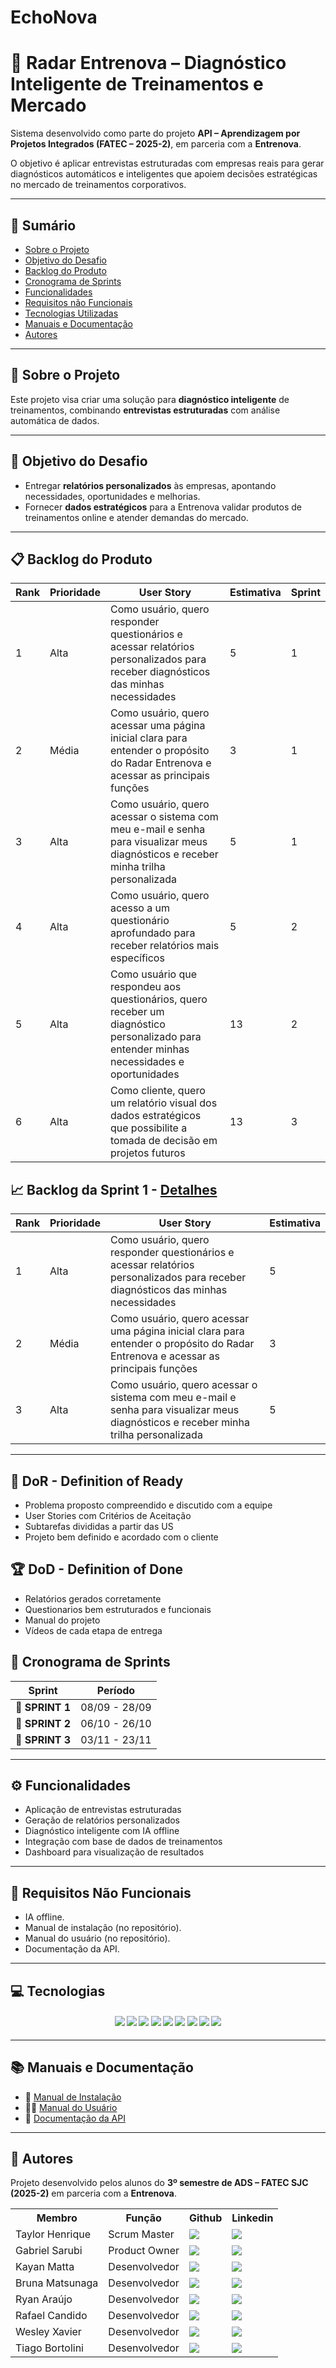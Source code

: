 # EchoNova
# 📌 Radar Entrenova – Diagnóstico Inteligente de Treinamentos e Mercado

Sistema desenvolvido como parte do projeto **API – Aprendizagem por Projetos Integrados (FATEC – 2025-2)**, em parceria com a **Entrenova**.

O objetivo é aplicar entrevistas estruturadas com empresas reais para gerar diagnósticos automáticos e inteligentes que apoiem decisões estratégicas no mercado de treinamentos corporativos.

---

## 📖 Sumário
- [Sobre o Projeto](#about)
- [Objetivo do Desafio](#objetivo-do-desafio)
- [Backlog do Produto](#backlog-do-produto)
- [Cronograma de Sprints](#sprint)
- [Funcionalidades](#funcionalidades)
- [Requisitos não Funcionais](#requisitos-não-funcionais)
- [Tecnologias Utilizadas](#tecnologias)
- [Manuais e Documentação](#manuais-e-docs)
- [Autores](#authors)

---

## 📌 <span id="about">Sobre o Projeto</span>
Este projeto visa criar uma solução para **diagnóstico inteligente** de treinamentos, combinando **entrevistas estruturadas** com análise automática de dados.

---

## 🎯 <span id="objetivo-do-desafio">Objetivo do Desafio</span>
- Entregar **relatórios personalizados** às empresas, apontando necessidades, oportunidades e melhorias.  
- Fornecer **dados estratégicos** para a Entrenova validar produtos de treinamentos online e atender demandas do mercado.

---
## 📋 <span id="backlog-do-produto">Backlog do Produto</span>
| Rank | Prioridade | User Story                                                                                                                                            | Estimativa | Sprint |
| ---------- | ---------- | ---------- | ---------- | ---------- |
| 1    | Alta       | Como usuário, quero responder questionários e acessar relatórios personalizados para receber diagnósticos das minhas necessidades                     | 5          | 1      |
| 2    | Média      | Como usuário, quero acessar uma página inicial clara para entender o propósito do Radar Entrenova e acessar as principais funções                     | 3          | 1      |
| 3    | Alta       | Como usuário, quero acessar o sistema com meu e-mail e senha para visualizar meus diagnósticos e receber minha trilha personalizada                   | 5          | 1      |
| 4    | Alta       | Como usuário, quero acesso a um questionário aprofundado para receber relatórios mais específicos                                                     | 5          | 2      |
| 5    | Alta       | Como usuário que respondeu aos questionários, quero receber um diagnóstico personalizado para entender minhas necessidades e oportunidades            | 13         | 2      |
| 6    | Alta       | Como cliente, quero um relatório visual dos dados estratégicos que possibilite a tomada de decisão em projetos futuros                                 | 13         | 3     |

## 📈 Backlog da Sprint 1 - [Detalhes](./docs/Sprint-1/sprint1.backlog.md)
| Rank | Prioridade | User Story | Estimativa |
|------|------------|------------|------------|
| 1 | Alta | Como usuário, quero responder questionários e acessar relatórios personalizados para receber diagnósticos das minhas necessidades | 5 |
| 2 | Média | Como usuário, quero acessar uma página inicial clara para entender o propósito do Radar Entrenova e acessar as principais funções | 3 |
| 3 | Alta | Como usuário, quero acessar o sistema com meu e-mail e senha para visualizar meus diagnósticos e receber minha trilha personalizada | 5 |
---
## 🏃‍ DoR - Definition of Ready
- Problema proposto compreendido e discutido com a equipe
- User Stories com Critérios de Aceitação
- Subtarefas divididas a partir das US
- Projeto bem definido e acordado com o cliente


## 🏆 DoD - Definition of Done
- Relatórios gerados corretamente
- Questionarios bem estruturados e funcionais
- Manual do projeto
- Vídeos de cada etapa de entrega


## 📅 <span id="sprint">Cronograma de Sprints </span>

| Sprint          |    Período    |
| --------------- | :-----------: | 
| 🔖 **SPRINT 1** | 08/09 - 28/09 | 
| 🔖 **SPRINT 2** | 06/10 - 26/10 | 
| 🔖 **SPRINT 3** | 03/11 - 23/11 | 

---

## ⚙️ <span id="funcionalidades">Funcionalidades</span>
-  Aplicação de entrevistas estruturadas  
-  Geração de relatórios personalizados  
-  Diagnóstico inteligente com IA offline  
-  Integração com base de dados de treinamentos  
-  Dashboard para visualização de resultados  

---

## 🔧 <span id="requisitos-não-funcionais">Requisitos Não Funcionais</span>
- IA offline.  
- Manual de instalação (no repositório).  
- Manual do usuário (no repositório).  
- Documentação da API.  

---
## 💻 <span id="tecnologias">Tecnologias</span>

<h4 align="center">
 <a href="https://developer.mozilla.org/pt-BR/docs/Web/JavaScript"><img src="https://img.shields.io/badge/JavaScript-F7DF1E?style=for-the-badge&logo=javascript&logoColor=black"></a>
 <a href="https://www.typescriptlang.org/"><img src="https://img.shields.io/badge/TypeScript-3178C6?style=for-the-badge&logo=typescript&logoColor=white"></a>
 <a href="https://react.dev/"><img src="https://img.shields.io/badge/React-20232A?style=for-the-badge&logo=react&logoColor=61DAFB"></a>
 <a href="https://nodejs.org/"><img src="https://img.shields.io/badge/Node.js-339933?style=for-the-badge&logo=node.js&logoColor=white"></a>
 <a href="https://www.python.org/"><img src="https://img.shields.io/badge/Python-3776AB?style=for-the-badge&logo=python&logoColor=white"></a>
 <a href="https://ollama.com/"><img src="https://img.shields.io/badge/Ollama-000000?style=for-the-badge&logo=ollama&logoColor=white"></a>
 <a href="https://code.visualstudio.com/"><img src="https://img.shields.io/badge/VS_Code-007ACC?style=for-the-badge&logo=visual-studio-code&logoColor=white"></a>
 <a href="https://www.atlassian.com/software/jira"><img src="https://img.shields.io/badge/Jira-0052CC?style=for-the-badge&logo=jira&logoColor=white"/></a>
 <a href="https://github.com/"><img src="https://img.shields.io/badge/GitHub-121011?style=for-the-badge&logo=github&logoColor=white"/></a>
</h4>

---


## 📚 <span id="manuais-e-docs">Manuais e Documentação</span>
- 📖 [Manual de Instalação](docs/manual-instalacao.md)  
- 👨‍💻 [Manual do Usuário](docs/manual-usuario.md)  
- 🔌 [Documentação da API](docs/api.md)  

---

## 👥 <span id="authors">Autores</span>
Projeto desenvolvido pelos alunos do **3º semestre de ADS – FATEC SJC (2025-2)** em parceria com a **Entrenova**.  

<div align="center">
  <table>
    <tr>
      <th>Membro</th>
      <th>Função</th>
      <th>Github</th>
      <th>Linkedin</th>
    </tr>
    <tr>
      <td>Taylor Henrique</td>
      <td>Scrum Master</td>
      <td><a href="https://github.com/TaylorSilva2"><img src="https://img.shields.io/badge/GitHub-100000?style=for-the-badge&logo=github&logoColor=white"></a></td>
      <td><a href="https://www.linkedin.com/in/taylor-silva-859300330/"><img src="https://img.shields.io/badge/LinkedIn-0077B5?style=for-the-badge&logo=linkedin&logoColor=white"></a></td>
    </tr>
    <tr>
      <td>Gabriel Sarubi</td>
      <td>Product Owner</td>
      <td><a href="https://github.com/GabrielSarubi-7"><img src="https://img.shields.io/badge/GitHub-100000?style=for-the-badge&logo=github&logoColor=white"></a></td>
      <td><a href="https://www.linkedin.com/in/gabriel-sarubi-3050442b4/"><img src="https://img.shields.io/badge/LinkedIn-0077B5?style=for-the-badge&logo=linkedin&logoColor=white"></a></td>
    </tr>
    <tr>
      <td>Kayan Matta</td>
      <td>Desenvolvedor</td>
      <td><a href="https://github.com/kayanmatta"><img src="https://img.shields.io/badge/GitHub-100000?style=for-the-badge&logo=github&logoColor=white"></a></td>
      <td><a href="https://www.linkedin.com/in/kayan-da-matta-453905253/"><img src="https://img.shields.io/badge/LinkedIn-0077B5?style=for-the-badge&logo=linkedin&logoColor=white"></a></td>
    </tr>
    <tr>
      <td>Bruna Matsunaga</td>
      <td>Desenvolvedor</td>
      <td><a href="https://github.com/bruna-hm"><img src="https://img.shields.io/badge/GitHub-100000?style=for-the-badge&logo=github&logoColor=white"></a></td>
      <td><a href="https://www.linkedin.com/in/bruna-hayashi-matsunaga-1b4a71324/"><img src="https://img.shields.io/badge/LinkedIn-0077B5?style=for-the-badge&logo=linkedin&logoColor=white"></a></td>
    </tr>
    <tr>
      <td>Ryan Araújo</td>
      <td>Desenvolvedor</td>
      <td><a href="https://github.com/Ryan53132"><img src="https://img.shields.io/badge/GitHub-100000?style=for-the-badge&logo=github&logoColor=white"></a></td>
      <td><a href="https://www.linkedin.com/in/ryan-araujo-dos-santos-8391b927b/"><img src="https://img.shields.io/badge/LinkedIn-0077B5?style=for-the-badge&logo=linkedin&logoColor=white"></a></td>
    </tr>
    <tr>
      <td>Rafael Candido</td>
      <td>Desenvolvedor</td>
      <td><a href="https://github.com/Rafa2-bit"><img src="https://img.shields.io/badge/GitHub-100000?style=for-the-badge&logo=github&logoColor=white"></a></td>
      <td><a href="https://www.linkedin.com/in/rafael-candido-155705317/"><img src="https://img.shields.io/badge/LinkedIn-0077B5?style=for-the-badge&logo=linkedin&logoColor=white"></a></td>
    </tr>
    <tr>
      <td>Wesley Xavier</td>
      <td>Desenvolvedor</td>
      <td><a href="https://github.com/xvierdev"><img src="https://img.shields.io/badge/GitHub-100000?style=for-the-badge&logo=github&logoColor=white"></a></td>
      <td><a href="https://www.linkedin.com/in/xvierbr/"><img src="https://img.shields.io/badge/LinkedIn-0077B5?style=for-the-badge&logo=linkedin&logoColor=white"></a></td>
    </tr>
    <tr>
      <td>Tiago Bortolini</td>
      <td>Desenvolvedor</td>
      <td><a href="https://github.com/HelionLight"><img src="https://img.shields.io/badge/GitHub-100000?style=for-the-badge&logo=github&logoColor=white"></a></td>
      <td><a href="https://www.linkedin.com/in/tiago-bortolini-772b162b6/"><img src="https://img.shields.io/badge/LinkedIn-0077B5?style=for-the-badge&logo=linkedin&logoColor=white"></a></td>
    </tr>
  </table>
</div>

